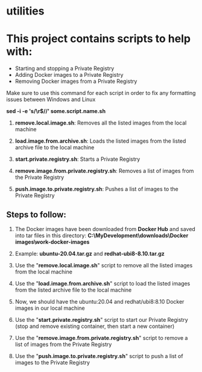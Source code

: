 # utilities
# This project contains scripts to help with:

- Starting and stopping a Private Registry
- Adding Docker images to a Private Registry
- Removing Docker images from a Private Registry

Make sure to use this command for each script in order to fix any formatting issues between Windows and Linux

**sed -i -e 's/\r$//' some.script.name.sh**

1. **remove.local.image.sh**: Removes all the listed images from the local machine

2. **load.image.from.archive.sh**: Loads the listed images from the listed archive file to the local machine

3. **start.private.registry.sh**: Starts a Private Registry

4. **remove.image.from.private.registry.sh**: Removes a list of images from the Private Registry

5. **push.image.to.private.registry.sh**: Pushes a list of images to the Private Registry


## Steps to follow:

1. The Docker images have been downloaded from **Docker Hub** and saved into tar files in this directory: **C:\MyDevelopment\downloads\Docker images\work-docker-images**

2. Example: **ubuntu-20.04.tar.gz** and **redhat-ubi8-8.10.tar.gz**

3. Use the "**remove.local.image.sh**" script to remove all the listed images from the local machine

4. Use the "**load.image.from.archive.sh**" script to load the listed images from the listed archive file to the local machine

5. Now, we should have the ubuntu:20.04 and redhat/ubi8:8.10 Docker images in our local machine

6. Use the "**start.private.registry.sh**" script to start our Private Registry (stop and remove existing container, then start a new container)

7. Use the "**remove.image.from.private.registry.sh**" script to remove a list of images from the Private Registry

8. Use the "**push.image.to.private.registry.sh**" script to push a list of images to the Private Registry
